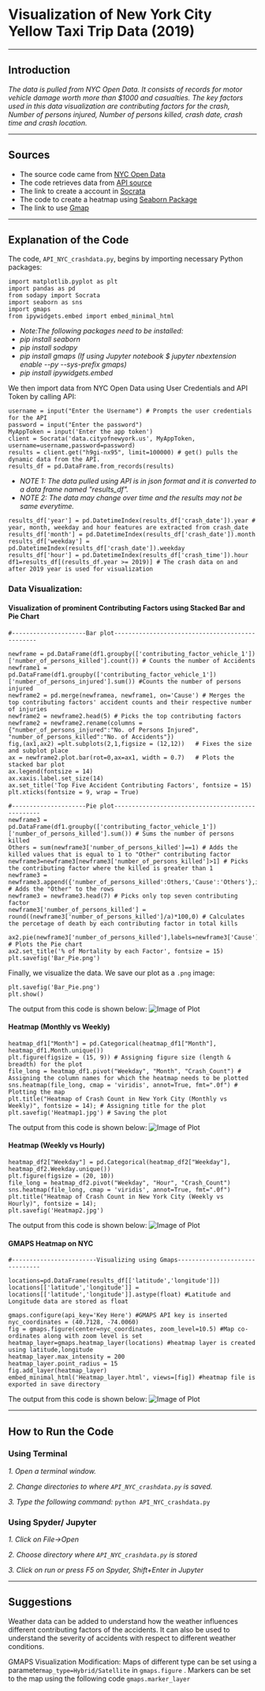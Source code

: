 
# Visualization of New York City Yellow Taxi Trip Data (2019)

---

## Introduction
*The data is pulled from NYC Open Data.*
*It consists of records for motor vehicle damage worth more than $1000 and casualties.*
*The key factors used in this data visualization are contributing factors for the crash, Number of persons injured, Number of persons     killed, crash date, crash time and crash location.*

---

## Sources
- The source code came from [NYC Open Data](https://opendata.cityofnewyork.us/)
- The code retrieves data from [API source](https://data.cityofnewyork.us/Public-Safety/Motor-Vehicle-Collisions-Crashes/h9gi-nx95)
- The link to create a account in [Socrata](https://dev.socrata.com/foundry/data.cityofnewyork.us/h9gi-nx95)
- The code to create a heatmap using [Seaborn Package](https://dev.socrata.com/foundry/data.cityofnewyork.us/h9gi-nx95)
- The link to use [Gmap](https://cloud.google.com/maps-platform/)
---

## Explanation of the Code

The code, `API_NYC_crashdata.py`, begins by importing necessary Python packages:
```
import matplotlib.pyplot as plt
import pandas as pd
from sodapy import Socrata
import seaborn as sns
import gmaps
from ipywidgets.embed import embed_minimal_html
```
- *Note:The following packages need to be installed:* 
- *pip install seaborn*
- *pip install sodapy*
- *pip install gmaps (If using Jupyter notebook $ jupyter nbextension enable --py --sys-prefix gmaps)*
- *pip install ipywidgets.embed*

We then import data from NYC Open Data using User Credentials and API Token by calling API:
```
username = input("Enter the Username") # Prompts the user credentials for the API
password = input("Enter the password") 
MyAppToken = input('Enter the app token')
client = Socrata('data.cityofnewyork.us', MyAppToken, username=username,password=password)
results = client.get("h9gi-nx95", limit=100000) # get() pulls the dynamic data from the API.
results_df = pd.DataFrame.from_records(results) 
```
- *NOTE 1: The data pulled using API is in json format and it is converted to a data frame named "results_df".*  
- *NOTE 2: The data may change over time and the results may not be same everytime.*
```
results_df['year'] = pd.DatetimeIndex(results_df['crash_date']).year # year, month, weekday and hour features are extracted from crash_date
results_df['month'] = pd.DatetimeIndex(results_df['crash_date']).month
results_df['weekday'] = pd.DatetimeIndex(results_df['crash_date']).weekday
results_df['hour'] = pd.DatetimeIndex(results_df['crash_time']).hour
df1=results_df[(results_df.year >= 2019)] # The crash data on and after 2019 year is used for visualization
```


### Data Visualization:
#### Visualization of prominent Contributing Factors using Stacked Bar and Pie Chart
```
#---------------------Bar plot------------------------------------------------

newframe = pd.DataFrame(df1.groupby(['contributing_factor_vehicle_1'])['number_of_persons_killed'].count()) # Counts the number of Accidents
newframe1 = pd.DataFrame(df1.groupby(['contributing_factor_vehicle_1'])['number_of_persons_injured'].sum()) #Counts the number of persons injured
newframe2 = pd.merge(newframea, newframe1, on='Cause') # Merges the top contributing factors' accident counts and their respective number of injuries
newframe2 = newframe2.head(5) # Picks the top contributing factors
newframe2 = newframe2.rename(columns = {"number_of_persons_injured":"No. of Persons Injured", "number_of_persons_killed":"No. of Accidents"})
fig,(ax1,ax2) =plt.subplots(2,1,figsize = (12,12))   # Fixes the size and subplot place
ax = newframe2.plot.bar(rot=0,ax=ax1, width = 0.7)   # Plots the stacked bar plot 
ax.legend(fontsize = 14)
ax.xaxis.label.set_size(14)
ax.set_title('Top Five Accident Contributing Factors', fontsize = 15)
plt.xticks(fontsize = 9, wrap = True)

#---------------------Pie plot-------------------------------------------------
newframe3 = pd.DataFrame(df1.groupby(['contributing_factor_vehicle_1'])['number_of_persons_killed'].sum()) # Sums the number of persons killed
Others = sum(newframe3['number_of_persons_killed']==1) # Adds the killed values that is equal to 1 to "Other" contributing factor
newframe3=newframe3[newframe3['number_of_persons_killed']>1] # Picks the contributing factor where the killed is greater than 1
newframe3 = newframe3.append({'number_of_persons_killed':Others,'Cause':'Others'},ignore_index=True) # Adds the "Other" to the rows
newframe3 = newframe3.head(7) # Picks only top seven contributing factor
newframe3['number_of_persons_killed'] = round((newframe3['number_of_persons_killed']/a)*100,0) # Calculates the percetage of death by each contributing factor in total kills

ax2.pie(newframe3['number_of_persons_killed'],labels=newframe3['Cause'],autopct='%1.1f%%') # Plots the Pie chart
ax2.set_title('% of Mortality by each Factor', fontsize = 15)
plt.savefig('Bar_Pie.png')
```
Finally, we visualize the data.  We save our plot as a `.png` image:
```
plt.savefig('Bar_Pie.png')	
plt.show()
```

The output from this code is shown below:
![Image of Plot](images/Bar_Pie.png)

#### Heatmap (Monthly vs Weekly)

```
heatmap_df1["Month"] = pd.Categorical(heatmap_df1["Month"], heatmap_df1.Month.unique()) 
plt.figure(figsize = (15, 9)) # Assigning figure size (length & breadth) for the plot
file_long = heatmap_df1.pivot("Weekday", "Month", "Crash_Count") # Assigning the column names for which the heatmap needs to be plotted
sns.heatmap(file_long, cmap = 'viridis', annot=True, fmt=".0f") # Plotting the map
plt.title("Heatmap of Crash Count in New York City (Monthly vs Weekly)", fontsize = 14); # Assigning title for the plot
plt.savefig('Heatmap1.jpg') # Saving the plot
```
The output from this code is shown below:
![Image of Plot](images/Heatmap1.jpg)

#### Heatmap (Weekly vs Hourly)
```
heatmap_df2["Weekday"] = pd.Categorical(heatmap_df2["Weekday"], heatmap_df2.Weekday.unique())
plt.figure(figsize = (20, 10))
file_long = heatmap_df2.pivot("Weekday", "Hour", "Crash_Count")
sns.heatmap(file_long, cmap = 'viridis', annot=True, fmt=".0f")
plt.title("Heatmap of Crash Count in New York City (Weekly vs Hourly)", fontsize = 14);
plt.savefig('Heatmap2.jpg')
```

The output from this code is shown below:
![Image of Plot](images/Heatmap2.jpg)

#### GMAPS Heatmap on NYC

```
#------------------------Visualizing using Gmaps-------------------------------

locations=pd.DataFrame(results_df[['latitude','longitude']])
locations[['latitude','longitude']] = locations[['latitude','longitude']].astype(float) #Latitude and Longitude data are stored as float

gmaps.configure(api_key='Key Here') #GMAPS API key is inserted
nyc_coordinates = (40.7128, -74.0060)
fig = gmaps.figure(center=nyc_coordinates, zoom_level=10.5) #Map co-ordinates along with zoom level is set
heatmap_layer=gmaps.heatmap_layer(locations) #heatmap layer is created using latitude,longitude
heatmap_layer.max_intensity = 200
heatmap_layer.point_radius = 15
fig.add_layer(heatmap_layer)
embed_minimal_html('Heatmap_layer.html', views=[fig]) #heatmap file is exported in save directory
```

The output from this code is shown below:
![Image of Plot](images/map.png)

---

## How to Run the Code
### Using Terminal
*1. Open a terminal window.*

*2. Change directories to where `API_NYC_crashdata.py` is saved.*

*3. Type the following command:*
	```
	python API_NYC_crashdata.py
	```
    
### Using Spyder/ Jupyter
*1. Click on File->Open*

*2. Choose directory where `API_NYC_crashdata.py` is stored*

*3. Click on run or press F5 on Spyder, Shift+Enter in Jupyter*

---

## Suggestions
Weather data can be added to understand how the weather influences different contributing factors of the accidents. It can also be used to understand the severity of accidents with respect to different weather conditions.

GMAPS Visualization Modification:
Maps of different type can be set using a parameter```map_type=Hybrid/Satellite``` in ```gmaps.figure``` . Markers can be set to the map using the following code ```gmaps.marker_layer```
